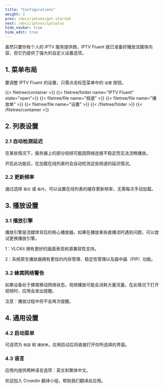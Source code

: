 ```yaml
---
title: "Configurations"
weight: 2
prev: /docs/iptvos/get-started
next: /docs/iptvos/iptvplus
hide_navbar: true
hide_edit: true
---
```


虽然只要你有个人的 IPTV 服务提供商，IPTV Fluent 就已准备好播放流媒体内容，但它仍提供了强大的自定义设置选项。

<!--more-->

## 1. 菜单布局

要调整 IPTV Fluent 的设置，只需点击标签菜单中的 `设置` 按钮。

{{< filetree/container >}}
  {{< filetree/folder name="IPTV Fluent" state="open">}}
      {{< filetree/file name="频道" >}}
      {{< filetree/file name="播放单" >}}
      {{< filetree/file name="设置" >}}
  {{< /filetree/folder >}}
{{< /filetree/container >}}

## 2. 列表设置

### 2.1 自动检测延迟

在某些情况下，服务器上的部分视频可能因网络连接不稳定而无法流畅播放。

开启此功能后，在加载在线列表时会自动检测这些频道的延迟情况。

### 2.2 更新频率

通过选择 `每日` 或 `每月`，可以设置在线列表的缓存更新频率，无需每次手动加载。

## 3. 播放设置

### 3.1 播放引擎

播放引擎是流媒体背后的核心播放器。如果在播放某些直播流时遇到问题，可以尝试更换播放引擎。

1：VLCKit 拥有更好的画面表现和源兼容性支持。

2：系统原生播放器拥有更佳的内存管理、稳定性管理以及画中画（PIP）功能。

### 3.2 蜂窝网络警告

如果设备处于蜂窝移动网络状态，视频播放可能会消耗大量流量。在此情况下打开视频时，应用会发出提醒。

注意：播放过程中将不会再次提醒。

## 4. 通用设置

### 4.2 启动菜单

可选项为 `频道` 和 `播放单`。应用启动后将直接打开你所选择的界面。

### 4.3 语言

应用内提供两种语言选项：英文和繁体中文。

欢迎加入 Crowdin 翻译小组，帮助我们翻译此应用。
